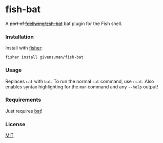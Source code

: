 # fish-bat

A ~~port of [fdellwing/zsh-bat](https://github.com/fdellwing/zsh-bat)~~ bat plugin for the Fish shell.

### Installation

Install with [fisher](https://github.com/jorgebucaran/fisher):

```shell
fisher install givensuman/fish-bat
```

### Usage

Replaces `cat` with `bat`. To run the normal `cat` command, use `rcat`. Also enables syntax highlighting for the `man` command and any `--help` output!

### Requirements

Just requires [bat](https://github.com/sharkdp/bat)!

### License

[MIT](../LICENSE)
